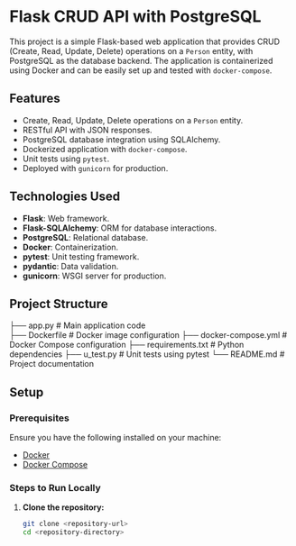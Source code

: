 # Flask CRUD API with PostgreSQL

This project is a simple Flask-based web application that provides CRUD (Create, Read, Update, Delete) operations on a `Person` entity, with PostgreSQL as the database backend. The application is containerized using Docker and can be easily set up and tested with `docker-compose`.

## Features

- Create, Read, Update, Delete operations on a `Person` entity.
- RESTful API with JSON responses.
- PostgreSQL database integration using SQLAlchemy.
- Dockerized application with `docker-compose`.
- Unit tests using `pytest`.
- Deployed with `gunicorn` for production.

## Technologies Used

- **Flask**: Web framework.
- **Flask-SQLAlchemy**: ORM for database interactions.
- **PostgreSQL**: Relational database.
- **Docker**: Containerization.
- **pytest**: Unit testing framework.
- **pydantic**: Data validation.
- **gunicorn**: WSGI server for production.

## Project Structure

├── app.py # Main application code\
├── Dockerfile # Docker image configuration 
├── docker-compose.yml # Docker Compose configuration 
├── requirements.txt # Python dependencies 
├── u_test.py # Unit tests using pytest 
└── README.md # Project documentation


## Setup

### Prerequisites

Ensure you have the following installed on your machine:

- [Docker](https://www.docker.com/)
- [Docker Compose](https://docs.docker.com/compose/)

### Steps to Run Locally

1. **Clone the repository:**
   ```bash
   git clone <repository-url>
   cd <repository-directory>
